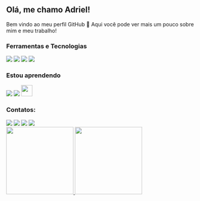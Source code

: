 ## Olá, me chamo Adriel! 
Bem vindo ao meu perfil GitHub 👋
Aqui você pode ver mais um pouco sobre mim e meu trabalho!


### Ferramentas e Tecnologias
<img src="https://icongr.am/devicon/html5-original.svg?size=30&color=currentColor"/> <img src="https://icongr.am/devicon/css3-original.svg?size=30&color=currentColor"/> <img src="https://icongr.am/devicon/javascript-original.svg?size=30&color=currentColor"/> <img src="https://icongr.am/devicon/nodejs-original.svg?size=30&color=currentColor"/>
          
### Estou aprendendo
<img src="https://icongr.am/devicon/python-original.svg?size=30&color=currentColor"/> <img src="https://icongr.am/devicon/android-original.svg?size=30&color=currentColor"/> <img style="height:30px; whidth:30px" src="https://seeklogo.com/images/F/figma-logo-E4E21D3AEA-seeklogo.com.png"/>

### Contatos:

<div>
<a href="https://www.youtube.com/zinnoberanjos" target="_blank"><img src="https://img.shields.io/badge/YouTube-FF0000?style=for-the-badge&logo=youtube&logoColor=white" target="_blank"></a>
<a href="https://www.google.com/url?sa=t&source=web&rct=j&url=https://www.instagram.com/zinnoberanjos/&ved=2ahUKEwi1962F_bz5AhWHgpUCHe2gBL8QFnoECAgQAQ&usg=AOvVaw18n2sh43l4lKIKXxh2aUI0" target="_blank"><img src="https://img.shields.io/badge/-Instagram-%23E4405F?style=for-the-badge&logo=instagram&logoColor=white" target="_blank"></a>
<a href="https://www.twitch.tv/zinnoberanjos" target="_blank"><img src="https://img.shields.io/badge/Twitch-9146FF?style=for-the-badge&logo=twitch&logoColor=white" target="_blank"></a>
<a href = "mailto:zinnoberanjos@gmail.com"><img src="https://img.shields.io/badge/Gmail-D14836?style=for-the-badge&logo=gmail&logoColor=white" target="_blank"></a>
</div>
<div>
<a href="https://github.com/zinnoberanjos">
<img height="180em" src="https://github-readme-stats.vercel.app/api/top-langs/?username=zinnoberanjos&layout=compact&langs_count=7&theme=dracula"/>
<img height="180em" src="https://github-readme-stats.vercel.app/api?username=zinnoberanjos&show_icons=true&theme=dracula&include_all_commits=true&count_private=true"/>
</div>
